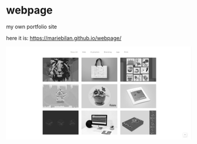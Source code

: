 # webpage
my own portfolio site


here it is:
https://mariebilan.github.io/webpage/


![](webpage.png)
